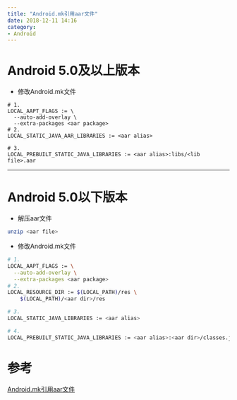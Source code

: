 ```yaml
---
title: "Android.mk引用aar文件"
date: 2018-12-11 14:16
category:
- Android
---
```


# Android 5.0及以上版本

* 修改Android.mk文件 

```shell
# 1. 
LOCAL_AAPT_FLAGS := \
  --auto-add-overlay \
  --extra-packages <aar package>
# 2.
LOCAL_STATIC_JAVA_AAR_LIBRARIES := <aar alias>

# 3. 
LOCAL_PREBUILT_STATIC_JAVA_LIBRARIES := <aar alias>:libs/<lib file>.aar
```


----------

# Android 5.0以下版本

* 解压aar文件

```sh
unzip <aar file>
```

* 修改Android.mk文件

```bash
# 1. 
LOCAL_AAPT_FLAGS := \
  --auto-add-overlay \
  --extra-packages <aar package>
# 2.
LOCAL_RESOURCE_DIR := $(LOCAL_PATH)/res \
    $(LOCAL_PATH)/<aar dir>/res

# 3. 
LOCAL_STATIC_JAVA_LIBRARIES := <aar alias>

# 4. 
LOCAL_PREBUILT_STATIC_JAVA_LIBRARIES := <aar alias>:<aar dir>/classes.jar
```

# 参考
[Android.mk引用aar文件][1]


  [1]: https://blog.csdn.net/xiaowan0404/article/details/52166969 "Android.mk引用aar文件"
